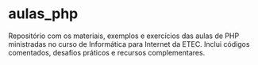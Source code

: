 # aulas_php
Repositório com os materiais, exemplos e exercícios das aulas de PHP ministradas no curso de Informática para Internet da ETEC. Inclui códigos comentados, desafios práticos e recursos complementares.
